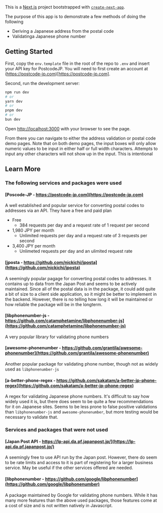 This is a [Next.js](https://nextjs.org) project bootstrapped with [`create-next-app`](https://nextjs.org/docs/app/api-reference/cli/create-next-app).

The purpose of this app is to demonstrate a few methods of doing the following

- Deriving a Japanese address from the postal code
- Validatinga Japanese phone number

## Getting Started

First, copy the `env.template` file in the root of the repo to `.env` and insert your API key for PostcodeJP. You will need to first create an account at (https://postcode-jp.com)[https://postcode-jp.com].

Second, run the development server:

```bash
npm run dev
# or
yarn dev
# or
pnpm dev
# or
bun dev
```

Open [http://localhost:3000](http://localhost:3000) with your browser to see the page.

From there you can navigate to either the address validation or postal code demo pages. Note that on both demo pages, the input boxes will only allow numeric values to be input in either half or full width characters. Attempts to input any other characters will not show up in the input. This is intentional

## Learn More

### The following services and packages were used

#### [Poscode-JP - https://postcode-jp.com](https://postcode-jp.com)

A well established and popular service for converting postal codes to addresses via an API. They have a free and paid plan

- Free
  - 384 requests per day and a request rate of 1 request per second
- 1,980 JPY per month
  - Unlimited requests per day and a request rate of 3 requests per second
- 3,400 JPY per month
  - Unlimeted requests per day and an ulimited request rate

#### [jposta - https://github.com/nickichi/jposta](https://github.com/nickichi/jposta)

A seemingly popular pagage for converting postal codes to addresses. It contains up to data from the Japan Post and seems to be actively maintained. Since all of the postal data is in the package, it could add quite a bit of size to a client side application, so it might be better to implement in the backend. However, there is no telling how long it will be maintained or how reliable the package will be in the longterm.

#### [libphonenumber-js - https://github.com/catamphetamine/libphonenumber-js](https://github.com/catamphetamine/libphonenumber-js)

A very popular library for validating phone numbers

#### [awesome-phonenumber - https://github.com/grantila/awesome-phonenumber](https://github.com/grantila/awesome-phonenumber)

Another popular package for validating phone number, though not as widely used as `libphonenumber-js`

#### [a-better-phone-regex - https://github.com/sakatam/a-better-jp-phone-regex](https://github.com/sakatam/a-better-jp-phone-regex)

A regex for validating Japanese phone numbers. It's difficult to say how widely used it is, but there does seem to be quite a few recommendations for it on Japanese sites. Seems to be less prone to false positive validations than `libphonenumber-js` and `awesome-phonenumber`, but more testing would be necessary to validate that.

### Services and packages that were not used

#### [Japan Post API - https://lp-api.da.pf.japanpost.jp/](https://lp-api.da.pf.japanpost.jp/)

A seemingly free to use API run by the Japan post. However, there do seem to be rate limits and access to it is part of registering for a larger business service. May be useful if the other services offered are needed.

#### [libphonenumber - https://github.com/google/libphonenumber](https://github.com/google/libphonenumber)

A package maintained by Google for validating phone numbers. While it has many more features than the above used packages, those features come at a cost of size and is not written natively in Javascript.
